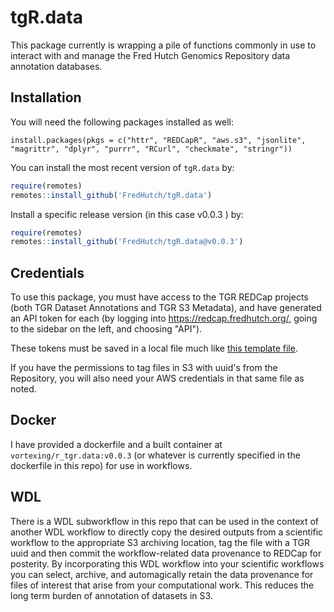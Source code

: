 # tgR.data

This package currently is wrapping a pile of functions commonly in use to interact with and manage the Fred Hutch Genomics Repository data annotation databases.    

## Installation

You will need the following packages installed as well:
```{r}
install.packages(pkgs = c("httr", "REDCapR", "aws.s3", "jsonlite", "magrittr", "dplyr", "purrr", "RCurl", "checkmate", "stringr"))
```

You can install the most recent version of `tgR.data` by:

```r
require(remotes)
remotes::install_github('FredHutch/tgR.data')
```

Install a specific release version (in this case v0.0.3 ) by:
```r
require(remotes)
remotes::install_github('FredHutch/tgR.data@v0.0.3')
```

## Credentials
To use this package, you must have access to the TGR REDCap projects (both TGR Dataset Annotations and TGR S3 Metadata), and have generated an API token for each (by logging into https://redcap.fredhutch.org/, going to the sidebar on the left, and choosing "API").  

These tokens must be saved in a local file much like [this template file](https://github.com/FredHutch/tgR.data/blob/main/requiredCredentials.R).  

If you have the permissions to tag files in S3 with uuid's from the Repository, you will also need your AWS credentials in that same file as noted.  


## Docker
I have provided a dockerfile and a built container at `vortexing/r_tgr.data:v0.0.3` (or whatever is currently specified in the dockerfile in this repo) for use in workflows. 

## WDL
There is a WDL subworkflow in this repo that can be used in the context of another WDL workflow to directly copy the desired outputs from a scientific workflow to the appropriate S3 archiving location, tag the file with a TGR uuid and then commit the workflow-related data provenance to REDCap for posterity.  By incorporating this WDL workflow into your scientific workflows you can select, archive, and automagically retain the data provenance for files of interest that arise from your computational work.  This reduces the long term burden of annotation of datasets in S3.  
